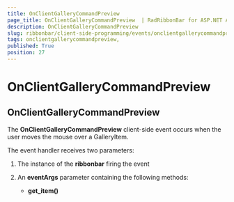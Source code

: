 ```yaml
---
title: OnClientGalleryCommandPreview 
page_title: OnClientGalleryCommandPreview  | RadRibbonBar for ASP.NET AJAX Documentation
description: OnClientGalleryCommandPreview 
slug: ribbonbar/client-side-programming/events/onclientgallerycommandpreview-
tags: onclientgallerycommandpreview,
published: True
position: 27
---
```


# OnClientGalleryCommandPreview 



## OnClientGalleryCommandPreview

The **OnClientGalleryCommandPreview** client-side event occurs when the user moves the mouse over a GalleryItem.

The event handler receives two parameters:

1. The instance of the **ribbonbar** firing the event

1. An **eventArgs** parameter containing the following methods:

	* **get_item()**
